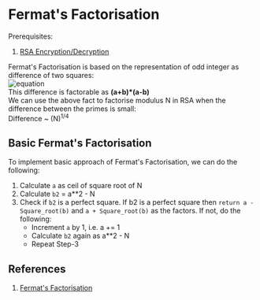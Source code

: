 # Fermat's Factorisation

Prerequisites:
1. [RSA Encryption/Decryption](https://github.com/ashutosh1206/Crypton/blob/master/RSA-encryption/README.md)

Fermat's Factorisation is based on the representation of odd integer as difference of two squares:  
![equation](https://latex.codecogs.com/png.latex?N=a^{2}-b^{2})  
This difference is factorable as **(a+b)*(a-b)**  
We can use the above fact to factorise modulus N in RSA when the difference between the primes is small:  
Difference ~ (N)<sup>1/4</sup>  
  
## Basic Fermat's Factorisation
To implement basic approach of Fermat's Factorisation, we can do the following:  
1. Calculate `a` as ceil of square root of N
2. Calculate `b2` = a**2 - N
3. Check if `b2` is a perfect square. If b2 is a perfect square then `return a - Square_root(b)` and `a + Square_root(b)` as the factors. If not, do the following:  
   - Increment `a` by 1, i.e. a += 1
   - Calculate `b2` again as a**2 - N
   - Repeat Step-3

  
## References
1. [Fermat's Factorisation](http://www.cse.unt.edu/~tarau/teaching/PP/NumberTheoretical/FACTORING/Fermat%27s%20factorization%20method.pdf)
